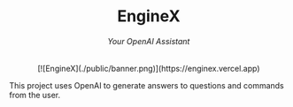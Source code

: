 <h1 align="center">
  EngineX
</h1>
<h6 align="center">
  Your OpenAI Assistant
</h6>
<div align="center">
  [![EngineX](./public/banner.png)](https://enginex.vercel.app)
</div>

This project uses OpenAI to generate answers to questions and commands from the user.